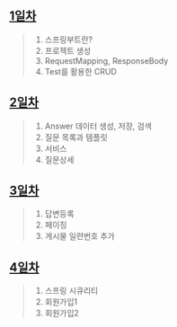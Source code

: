 ## [1일차](https://github.com/ch9729/SpringBoot_Study/blob/main/src/md/day01.md)
> 1. 스프링부트란?
> 2. 프로젝트 생성
> 3. RequestMapping, ResponseBody
> 4. Test를 활용한 CRUD

## [2일차](https://github.com/ch9729/SpringBoot_Study/blob/main/src/md/day02.md)
> 1. Answer 데이터 생성, 저장, 검색
> 2. 질문 목록과 템플릿
> 3. 서비스
> 4. 질문상세

## [3일차](https://github.com/ch9729/SpringBoot_Study/blob/main/src/md/day03.md)
> 1. 답변등록
> 2. 페이징
> 3. 게시물 일련번호 추가

## [4일차](https://github.com/ch9729/SpringBoot_Study/blob/main/src/md/day04.md)
> 1. 스프링 시큐리티
> 2. 회원가입1
> 3. 회원가입2